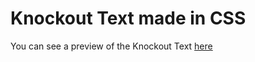 # Knockout Text made in CSS

You can see a preview of the Knockout Text [here](https://codepen.io/itxawjteeb/full/BdxMgE)
